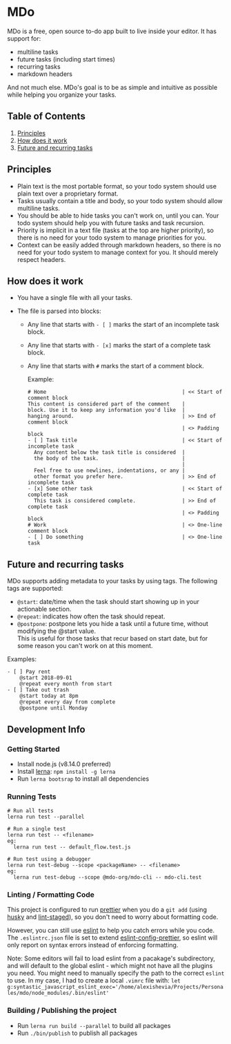 # MDo

MDo is a free, open source to-do app built to live inside your editor. It has
support for:

- multiline tasks
- future tasks (including start times)
- recurring tasks
- markdown headers

And not much else. MDo's goal is to be as simple and intuitive as possible
while helping you organize your tasks.

## Table of Contents

1. [Principles](#principles)
2. [How does it work](#how-does-it-work)
3. [Future and recurring tasks](#future-and-recurring-tasks)

## Principles

- Plain text is the most portable format, so your todo system should use plain
  text over a proprietary format.
- Tasks usually contain a title and body, so your todo system should allow
  multiline tasks.
- You should be able to hide tasks you can't work on, until you can. Your todo
  system should help you with future tasks and task recursion.
- Priority is implicit in a text file (tasks at the top are higher priority),
  so there is no need for your todo system to manage priorities for you.
- Context can be easily added through markdown headers, so there is no need for
  your todo system to manage context for you. It should merely respect
  headers.

## How does it work

- You have a single file with all your tasks.
- The file is parsed into blocks:

  - Any line that starts with `- [ ]` marks the start of an incomplete task
    block.
  - Any line that starts with `- [x]` marks the start of a complete task
    block.
  - Any line that starts with `#` marks the start of a comment block.

    Example:

    ```
    # Home                                            | << Start of comment block
    This content is considered part of the comment    |
    block. Use it to keep any information you'd like  |
    hanging around.                                   | >> End of comment block
                                                      | <> Padding block
    - [ ] Task title                                  | << Start of incomplete task
      Any content below the task title is considered  |
      the body of the task.                           |
                                                      |
      Feel free to use newlines, indentations, or any |
      other format you prefer here.                   | >> End of incomplete task
    - [x] Some other task                             | << Start of complete task
      This task is considered complete.               | >> End of complete task
                                                      | <> Padding block
    # Work                                            | <> One-line comment block
    - [ ] Do something                                | <> One-line task
    ```

## Future and recurring tasks

MDo supports adding metadata to your tasks by using tags.
The following tags are supported:

- `@start`: date/time when the task should start showing up in your actionable section.
- `@repeat`: indicates how often the task should repeat.
- `@postpone`: postpone lets you hide a task until a future time, without
  modifying the @start value.  
   This is useful for those tasks that recur based on start date, but for some
  reason you can't work on at this moment.

Examples:

```
- [ ] Pay rent
    @start 2018-09-01
    @repeat every month from start
- [ ] Take out trash
    @start today at 8pm
    @repeat every day from complete
    @postpone until Monday
```

## Development Info

### Getting Started

- Install node.js (v8.14.0 preferred)
- Install [lerna](https://github.com/lerna/lerna): `npm install -g lerna`
- Run `lerna bootsrap` to install all dependencies

### Running Tests

```
# Run all tests
lerna run test --parallel

# Run a single test
lerna run test -- <filename>
eg:
  lerna run test -- default_flow.test.js

# Run test using a debugger
lerna run test-debug --scope <packageName> -- <filename>
eg:
  lerna run test-debug --scope @mdo-org/mdo-cli -- mdo-cli.test
```

### Linting / Formatting Code

This project is configured to run [prettier](https://github.com/prettier/prettier) when you do a `git add` (using [husky](https://www.npmjs.com/package/husky) and [lint-staged](https://www.npmjs.com/package/lint-staged)), so you don't need to worry about formatting code.

However, you can still use [eslint](https://eslint.org/) to help you catch errors while you code. The `.eslintrc.json` file is set to extend [eslint-config-prettier](https://www.npmjs.com/package/eslint-config-prettier), so eslint will only report on syntax errors instead of enforcing formatting.

Note:
Some editors will fail to load eslint from a pacakage's subdirectory, and will default to the global eslint - which might not have all the plugins you need.
You might need to manually specify the path to the correct `eslint` to use.
In my case, I had to create a local `.vimrc` file with:
`let g:syntastic_javascript_eslint_exec='/home/alexishevia/Projects/Personales/mdo/node_modules/.bin/eslint'`

### Building / Publishing the project

- Run `lerna run build --parallel` to build all packages
- Run `./bin/publish` to publish all packages
